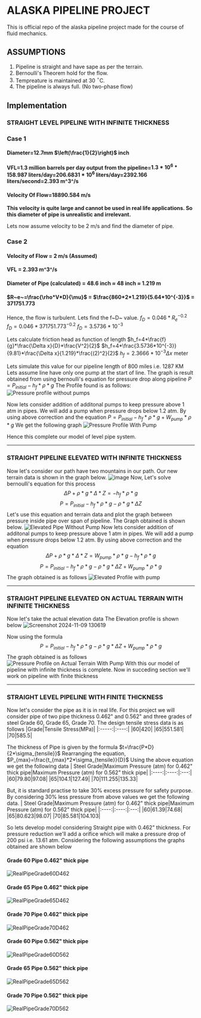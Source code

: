 # ALASKA PIPELINE PROJECT
This is official repo of the alaska pipeline project made for the course of fluid mechanics.
## ASSUMPTIONS
1. Pipeline is straight and have sape as per the terrain.
2. Bernoulli's Theorem hold for the flow.
3. Tempreature is maintained at 30 $^\circ$C.
4. The pipeline is always full. (No two-phase flow)
## Implementation
### STRAIGHT LEVEL PIPELINE WITH INFINITE THICKNESS
### Case 1
#### Diameter=12.7mm $\left(\frac{1}{2}\right)$ inch
#### VFL=1.3 million barrels per day output from the pipeline=$1.3*10^6*158.987$ liters/day=$206.6831*10^6$ liters/day=$2392.166$ liters/second=2.393 m^3^/s
#### Velocity Of Flow=18890.584 m/s
**This velocity is quite large and cannot be used in real life applications. So this diameter of pipe is unrealistic and irrelevant.**

Lets now assume velocity to be 2 m/s and find the diameter of pipe.
### Case 2
#### Velocity of Flow = 2 m/s (Assumed)
#### VFL = 2.393 m^3^/s
#### Diameter of Pipe (calculated) = 48.6 inch $\approx$ 48 inch $\approx$ 1.219 m 
#### $R~e~=\frac{\rho*V*D}{\mu}$ = $\frac{860*2*1.219}{5.64*10^{-3}}$ = 371751.773
Hence, the flow is turbulent.
Lets find the f~D~ value.
$f_D=0.046*R_e^{-0.2}$
$f_D=0.046*371751.773^{-0.2}$
$f_D=3.5736*10^{-3}$

Lets calculate friction head as function of length
$h_f=4*\frac{f}{g}*\frac{\Delta x}{D}*\frac{V^2}{2}$
$h_f=4*\frac{3.5736*10^{-3}}{9.81}*\frac{\Delta x}{1.219}*\frac{(2)^2}{2}$
$h_f=2.3666*10^{-3} \Delta x$ meter 

Lets simulate this value for our pipeline length of 800 miles i.e. 1287 KM
Lets assume line have only one pump at the start of line.
The graph is result obtained from using bernoulli's equation for pressure drop along pipeline
$P=P_{initial}-h_f*\rho*g$
The Profile found is as follows:
![Pressure profile without pumps](https://hackmd.io/_uploads/BJmENHpgyx.png)

Now lets consider addition of additonal pumps to keep pressure above 1 atm in pipes. We will add a pump when pressure drops below 1.2 atm.
By using above correction and the equation 
$P=P_{initial}-h_f*\rho*g+W_{pump}* \rho*g$
We get the following graph
![Pressure Profile With Pump](https://hackmd.io/_uploads/HJz1UBTeJl.png)

Hence this complete our model of level pipe system.
***
### STRAIGHT PIPELINE ELEVATED WITH INFINITE THICKNESS
Now let's consider our path have two mountains in our path. Our new terrain data is shown in the graph below.
![image](https://hackmd.io/_uploads/SJq0CCjWJl.png)
Now, Let's solve bernoulli's equation for this process
$$\Delta P+\rho* g*\Delta* Z=- h_f*\rho* g$$$$P=P_{initial}- h_f*\rho* g-\rho* g*\Delta Z$$Let's use this equation and terrain data and plot the graph between pressure inside pipe over span of pipeline. The Graph obtained is shown below.
![Elevated Pipe Without Pump](https://hackmd.io/_uploads/BykxJknb1e.png)
Now lets consider addition of additonal pumps to keep pressure above 1 atm in pipes. We will add a pump when pressure drops below 1.2 atm.
By using above correction and the equation 
$$\Delta P+\rho* g*\Delta* Z=W_{pump}* \rho*g- h_f*\rho* g$$
$$P=P_{initial}- h_f*\rho* g-\rho* g*\Delta Z+W_{pump}* \rho*g$$The graph obtained is as follows
![Elevated Profile with pump](https://hackmd.io/_uploads/SJ_JE_cWyx.png)
***
### STRAIGHT PIPELINE ELEVATED ON ACTUAL TERRAIN WITH INFINITE THICKNESS
Now let's take the actual elevation data
The Elevation profile is shown below
![Screenshot 2024-11-09 130619](https://hackmd.io/_uploads/B1CpBz6Zkl.png)

Now using the formula
$$P=P_{initial}- h_f*\rho* g-\rho* g*\Delta Z+W_{pump}* \rho*g$$The graph obtained is as follows 
![Pressure Profile on Actual Terrain With Pump](https://hackmd.io/_uploads/SJ4oLGTZ1l.png)
With this our model of pipeline with infinite thickness is complete. Now in succeding section we'll work on pipeline with finite thickness
***
### STRAIGHT LEVEL PIPELINE WITH FINITE THICKNESS
Now let's consider the pipe as it is in real life. For this project we will consider pipe of two pipe thickness 0.462" and 0.562" and three grades of steel Grade 60, Grade 65, Grade 70. The design tensile stress data is as follows
|Grade|Tensile Stress(MPa)|
|:-----:|:----:|
|60|420|
|65|551.581|
|70|585.5| 

The thickness of Pipe is given by the formula
$t=\frac{P*D}{2*\sigma_{tensile}}$
Rearranging the equation,
$P_{max}=\frac{t_{max}*2*\sigma_{tensile}}{D}$
Using the above equation we get the following data
| Steel Grade|Maximum Pressure (atm) for 0.462" thick pipe|Maximum Pressure (atm) for 0.562" thick pipe|
|:----:|:----:|:---:|
|60|79.80|97.08|
|65|104.1|127.49|
|70|111.255|135.33|

But, it is standard practise to take 30% excess pressure for safety purpose. By considering 30% less pressure from above values we get the following data.
| Steel Grade|Maximum Pressure (atm) for 0.462" thick pipe|Maximum Pressure (atm) for 0.562" thick pipe|
|:----:|:----:|:---:|
|60|61.39|74.68|
|65|80.623|98.07|
|70|85.581|104.103|

So lets develop model considering Straight pipe with 0.462" thickness.
For pressure reduction we'll add a orifice which will make a pressure drop of 200 psi i.e. 13.61 atm.
Considering the following assumptions the graphs obtained are shown below 
#### Grade 60 Pipe 0.462" thick pipe
![RealPipeGrade60D462](https://hackmd.io/_uploads/H1x-MI7fyg.png)
#### Grade 65 Pipe 0.462" thick pipe
![RealPipeGrade65D462](https://hackmd.io/_uploads/ryOmz8QzJl.png)

#### Grade 70 Pipe 0.462" thick pipe
![RealPipeGrade70D462](https://hackmd.io/_uploads/rJ1EMIXz1l.png)

#### Grade 60 Pipe 0.562" thick pipe
![RealPipeGrade60D562](https://hackmd.io/_uploads/r1FVzUQfJg.png)

#### Grade 65 Pipe 0.562" thick pipe
![RealPipeGrade65D562](https://hackmd.io/_uploads/Sk-Sf8Qzyg.png)

#### Grade 70 Pipe 0.562" thick pipe
![RealPipeGrade70D562](https://hackmd.io/_uploads/rk-wfU7fJl.png)


